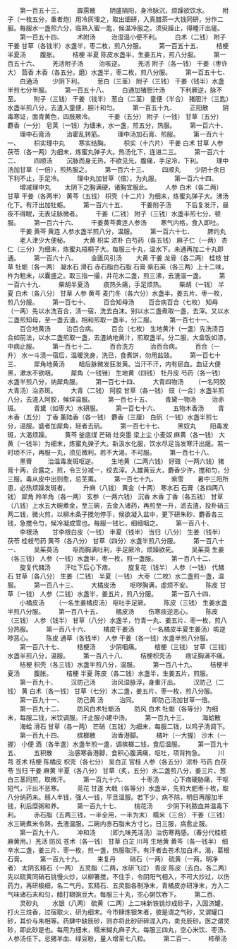 <!-- { "loadSidebar": true } -->
　　第一百五十三、
　　霹雳散
　　阴盛隔阳，身冷脉沉，烦躁欲饮水。
　　附子（一枚五分，重者炮）用冷灰埋之，取出细研，入真腊茶一大钱同研，分作二服。每服水一盏煎六分，临熟入蜜一匙，候温冷服之。须臾躁止，得睡汗出瘥。
　　第一百五十四、
　　术附汤
　　 治湿温小便不利。
　　白术（二钱） 附子 干姜 甘草（各钱半）水盏半，枣二枚，煎八分服。
　　第一百五十五、
　　桔梗半夏汤
　　腹胀。
　　桔梗 半夏 陈皮水盏半，生姜五片，煎八分服。
　　第一百五十六、
　　羌活附子汤
　　 治咳逆。
　　羌活 附子（各一钱） 干姜（枣许大） 茴香 木香（各五分。磨）水盏半，枣二枚，煎八分服。
　　第一百五十七、
　　白通汤
　　少阴下利。
　　葱白（三茎） 附子（三钱） 干姜（钱半）水盏半煎七分半服。
　　第一百五十八、
　　白通加猪胆汁汤
　　下利厥逆，脉不至。
　　附子（三钱） 干姜（钱半） 葱白（二茎） 童便（半合） 猪胆汁（三匙）水盏半煎八分，去渣入童便，胆汁和匀。
　　第一百五十九、
　　正阳散
　　阴毒寒证，面青黄色，四肢厥冷。
　　干姜（五分） 附子（一钱） 甘草（五分） 麝香（一分） 皂荚（一钱）为细末，水一盏，煎五分，热服。
　　第一百六十、
　　理中石膏汤
　　 治霍乱转筋。
　　理中汤加石膏、煎服。
　　第一百六十一、
　　枳实理中丸
　　寒实结胸。
　　枳实（十六片） 干姜 白术 甘草 人参 茯苓（各一两）为细末，炼蜜丸弹子大。热汤化下，连进二三。
　　第一百六十二、
　　四顺汤
　　沉脉而身无热，不欲见光，腹痛，手足冷，下利。
　　理中汤加甘草（一倍），煎热服之。
　　第一百六十三、
　　四顺丸
　　少阴十余日下利不止，手足冷。
　　理中丸加甘草（倍），为丸服。
　　第一百六十四、
　　增减理中丸
　　太阴下之胸满硬，诸胸宜服此。
　　人参 白术（各二两） 甘草 干姜（各两半） 黄芩（五钱） 枳壳（十二片）为细末，炼蜜丸弹子大。沸汤化下。有汗出加牡蛎。
　　第一百六十五、
　　干姜附子汤
　　下后复发汗，昼夜不得眠，无表证脉微者。
　　干姜（二钱） 附子（三钱）水盏半煎七分，顿服。
　　第一百六十六、
　　干姜黄芩黄连人参汤
　　寒气内格，食入即吐。
　　干姜 黄芩 黄连 人参水盏半煎八分，温服。
　　第一百六十七、
　　脾约丸
　　老人津少大便秘。
　　大黄 枳实 浓朴 白芍药（各五钱） 麻子仁（一两） 杏仁（三分）为细末，炼蜜丸梧桐子大。每服三十丸，温水下。未通再加二十丸即通。
　　第一百六十八、
　　金匮风引汤
　　大黄 干姜 龙骨（各二两） 桂枝 甘草 牡蛎（各一两） 凝水石 滑石 赤石脂白石脂 石膏 紫石英（各三两）上十二味，杵为粗末，以囊盛之。取三指一撮，井花水二盏，煎三沸，去渣温一盏。
　　第一百六十九、
　　柴胡半夏汤
　　痰热头痛，手足烦热。
　　柴胡（一钱） 半夏 白术（各八分） 甘草 人参 黄芩 麦门冬（各六分）水盏半，姜五片、枣一枚，煎八分服。
　　第一百七十、
　　百合知母汤
　　百合病百合（七枚） 知母（一两）先以水洗百合，渍一宿，洗去白沫。别以水二盏煮取一盏，去滓。又以水二盏煎知母，至一盏去渣，相和煎取一盏半，分二服。
　　第一百七十一、
　　百合地黄汤
　　 治百合病。
　　百合（七枚） 生地黄汁（一盏）先洗渍百合如前法，以水二盏煎取一盏，去渣纳地黄汁，煎取盏半。分二服，大盒饭如漆，中病止服。
　　第一百七十二、
　　百合洗方
　　 治百合病。
　　百合（一升） 水一斗渍一宿后，温暖洗身，洗已，食煮饼，勿用盐豉。
　　第一百七十三、
　　犀角地黄汤
　　衄后脉微发狂发黄。当汗不汗，内有瘀血。血证大便黑，漱水不欲咽。
　　犀角（一钱锉） 生地黄（四钱） 牡丹皮 芍药（各一钱）水盏半煎八分，纳犀角服。
　　第一百七十四、
　　大青四物汤
　　（一名阿胶大青汤）治赤斑。
　　大青（二钱） 阿胶 甘草（各一钱） 豉（一合）水盏半煎八分，去渣入阿胶，候烊温服。
　　第一百七十五、
　　青黛一物汤
　　 治赤斑。
　　青黛（如枣大）水研服。
　　第一百七十六、
　　五物木香汤
　　青木香（五分） 丁香 薰陆香（各一钱） 麝香（三厘） 白矾（一钱）水盏半煎七分，温服。盛者加犀角，轻者去矾。
　　第一百七十七、
　　黑奴丸
　　阳毒发斑，大渴烦躁。
　　黄芩 釜底煤 芒硝 灶突墨 梁上尘 小麦奴 麻黄（各一钱） 大黄（一钱半）为细末，炼蜜丸弹子大。新汲水化服，饮水尽足当发寒汗出瘥。若一时顷不汗，再服一丸，须见微利。若不大渴，不可服。
　　第一百七十八、
　　黑膏
　　 治温毒发斑呕逆。
　　生地黄（二两六钱） 好豉（一两六钱）猪膏十两，合露之，煎，令三分减一，绞去滓。入雄黄豆大，麝香少许，搅和匀，分三服。毒从皮中出则愈，忌芜荑。
　　第一百七十九、
　　紫雪
　　暑中三阳所患，必热烦躁发斑者。
　　升麻（八钱） 黄金（十两） 寒水石 石膏（各四两八钱） 犀角 羚羊角（各一两） 玄参（一两六钱） 沉香 木香 丁香（各五钱） 甘草（八钱）上水五大碗煮金，至三碗，去金入诸药，再煎至一升，滤去渣，投朴硝三两二钱，微火煎，以柳木条子搅勿停手，候欲凝入盆中，更下研朱砂、麝香各三钱，急搅令匀，候冷凝成雪也。每服一钱匕，细细咽之。
　　第一百八十、
　　李根汤
　　甘李根白皮（一钱） 半夏（钱半） 当归（八分） 生姜（钱半） 茯苓 桂枝芍药 黄芩（各八分） 甘草（四分）水盏半煎八分服。
　　第一百八十一、
　　吴茱萸汤
　　呕而胸满吐利，手足厥冷，烦躁欲死。
　　吴茱萸 生姜（各三钱） 人参（一钱）水盏半，枣一枚，煎一盏服。
　　第一百八十二、
　　旋复代赭汤
　　汗吐下后心下痞。
　　旋复花（钱半） 人参（一钱） 代赭石 甘草（各八分） 生姜（二钱） 半夏（一钱） 大枣（二枚）水二盏煎一盏，温服。
　　第一百八十三、
　　大橘皮汤
　　呕哕胸满，虚烦不安。
　　陈皮 甘草（一钱） 人参（二钱）水盏半，姜五片，煎八分服。
　　第一百八十四、
　　小橘皮汤
　　（一名生姜橘皮汤） 呕吐手足厥。
　　陈皮（三钱） 生姜水盏半煎八分服。
　　第一百八十五、
　　橘皮汤
　　伤寒痰逆恶心。
　　陈皮（三钱） 人参（钱半） 甘草（八分）水盏半，竹青一丸、姜五片、枣一枚，煎八分热服。
　　第一百八十六、
　　橘皮干姜汤
　　（一名橘皮半夏生姜汤）咳逆哕恶心。
　　陈皮 通草（各钱半） 人参 干姜（各一钱）水盏半煎八分服。
　　第一百八十七、
　　桔梗汤
　　少阴咽痛。
　　桔梗（三钱） 甘草（三钱）水盏半煎八分，温服。
　　第一百八十八、
　　桔梗枳壳汤
　　痞证胸满不痛。
　　桔梗 枳壳（各三钱）水盏半煎八分，温服。
　　第一百八十九、
　　桔梗半夏汤
　　腹胀。
　　桔梗 半夏 陈皮（各二钱）水盏半，生姜五片，煎服。
　　第一百九十、
　　汉防己汤
　　 治风湿脉浮，身重汗出。
　　汉防己（二钱） 黄 白术（各一钱） 甘草（七分）水二盏，姜五片、枣一枚，煎八分服。
　　第一百九十一、
　　防己黄 汤
　　 治同。
　　即防己汤加甘草一倍。
　　第一百九十二、
　　防风白术牡蛎汤
　　防风 白术 牡蛎（各等分）为细末，每服二钱，米饮调服。汗止服小建中汤。
　　第一百九十三、
　　海蛤散
　　海蛤 滑石 甘草（各一两） 芒硝（五钱）为细末，每服二钱，以鸡子清调下。
　　第一百九十四、
　　槟榔散
　　 治香港脚。
　　橘叶（一大握） 沙木（一握） 小便 酒（各半盏）水盏半煎一盏，调槟榔二钱，食后温服。
　　第一百九十五、
　　五积散
　　 治感寒香港脚，食积心腹满痛，呕吐，项背拘急。
　　川芎 苍术 桔梗 陈橘皮 枳壳（各七分） 吴白芷 官桂 人参（各五分）浓朴 芍药 白茯苓 当归 干姜 麻黄 半夏（各八分） 甘草（炙，五分）水二盏煎八分，姜三片、葱白三茎同煎，取微汗。
　　第一百九十六、
　　十枣汤
　　心下痞硬胁痛，干呕短气，汗出不恶寒。
　　芫花 甘遂 大戟（各等分）水盏半，先煎大肥枣十枚，取八分纳药末。弱人半钱，强人一钱，平旦温服。若下少，病不除，明日再服加半钱，利后糜粥和养。
　　第一百九十七、
　　桃花汤
　　少阴下利脓血并温毒下利。
　　赤石脂（五两三钱，一半全用，一半为末） 糯米（三合） 干姜（三钱）水三碗煮米令熟，去渣温服。二碗内赤石脂末方寸匕，日三服，病愈止服。
　　第一百九十八、
　　冲和汤
　　（即九味羌活汤）治伤寒两感。（春分代桂枝麻黄用。）羌活 防风 苍术（各一钱） 甘草 白芷 川芎 生地黄 黄芩（各一钱半） 细辛水二盏，姜三片、枣一枚，煎一盏，热服取汗。有汗者去苍术加白术。渴，葛根石膏。
　　第一百九十九、
　　来复丹
　　硝石（一两） 硫黄（一两，明净者） 太阴玄精石（一两） 五灵脂（二两，水研飞过） 青皮 陈皮（去白。各二两）先以硫黄同硝石铫慢火炒，以柳箸搅，不住手，令阴阳气相入，不可大炒过，以伤药力，再研极细，名二气丹。玄精石、五灵脂各制净末，青橘皮亦研净末，方入二气味诸石末和匀，醋打糊豌豆大。每服三十丸，空心粥饮吞下。
　　第二百、
　　灵砂丸
　　水银（八两） 硫黄（二两）上二味新铁铫炒成砂子，入固济罐，打火三炷香，过宿取火，研为细末。今市肆炼银朱者，彼是谓之气砂，又谓罐口砂，其价与朱相等。药肆中缺辰砂，则亦将此砂研碎混入内，卖充辰砂。医之谓灵砂，即此砂是也。每用为细末，糯米糊丸麻子大。每服三四丸，空心米饮、枣汤、人参汤任下。忌猪羊血、绿豆粉，量人增至七八粒。
　　第二百一、
　　柿蒂汤
